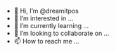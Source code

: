 - 👋 Hi, I’m @dreamitpos
- 👀 I’m interested in ...
- 🌱 I’m currently learning ...
- 💞️ I’m looking to collaborate on ...
- 📫 How to reach me ...

<!---
dreamitpos/dreamitpos is a ✨ special ✨ repository because its `README.md` (this file) appears on your GitHub profile.
You can click the Preview link to take a look at your changes.
--->
